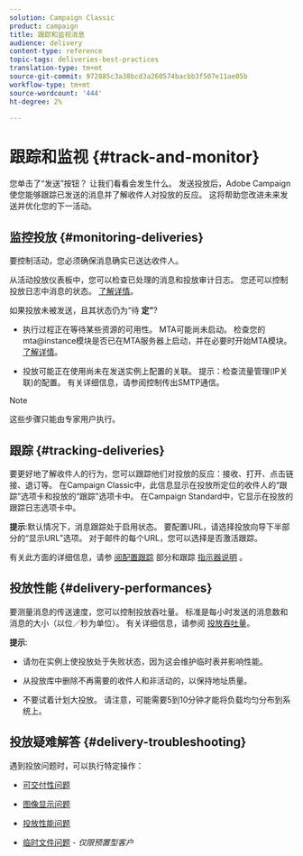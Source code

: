 ```yaml
---
solution: Campaign Classic
product: campaign
title: 跟踪和监视消息
audience: delivery
content-type: reference
topic-tags: deliveries-best-practices
translation-type: tm+mt
source-git-commit: 972885c3a38bcd3a260574bacbb3f507e11ae05b
workflow-type: tm+mt
source-wordcount: '444'
ht-degree: 2%

---
```



# 跟踪和监视 {#track-and-monitor}

您单击了“发送”按钮？ 让我们看看会发生什么。 发送投放后，Adobe Campaign使您能够跟踪已发送的消息并了解收件人对投放的反应。 这将帮助您改进未来发送并优化您的下一活动。

## 监控投放 {#monitoring-deliveries}

要控制活动，您必须确保消息确实已送达收件人。

从活动投放仪表板中，您可以检查已处理的消息和投放审计日志。
您还可以控制投放日志中消息的状态。 [了解详情](../../delivery/using/monitoring-a-delivery.md#delivery-dashboard)。

如果投放未被发送，且其状态仍为“待 **定”**?

* 执行过程正在等待某些资源的可用性。 MTA可能尚未启动。
检查您的mta@instance模块是否已在MTA服务器上启动，并在必要时开始MTA模块。 [了解详情](../../production/using/administration.md)。

* 投放可能正在使用尚未在发送实例上配置的关联。
提示：检查流量管理(IP关联)的配置。 有关详细信息，请参阅控制传出SMTP通信。

>[!NOTE]
>
>这些步骤只能由专家用户执行。

## 跟踪 {#tracking-deliveries}

要更好地了解收件人的行为，您可以跟踪他们对投放的反应：接收、打开、点击链接、退订等。 在Campaign Classic中，此信息显示在投放所定位的收件人的“跟踪”选项卡和投放的“跟踪”选项卡中。 在Campaign Standard中，它显示在投放的跟踪日志选项卡中。

**提示**:默认情况下，消息跟踪处于启用状态。 要配置URL，请选择投放向导下半部分的“显示URL”选项。 对于邮件的每个URL，您可以选择是否激活跟踪。

有关此方面的详细信息，请参 [阅配置跟踪](../../delivery/using/how-to-configure-tracked-links.md) 部分和跟踪 [指示器说明](../../reporting/using/delivery-reports.md#tracking-indicators) 。

## 投放性能 {#delivery-performances}

要测量消息的传送速度，您可以控制投放吞吐量。 标准是每小时发送的消息数和消息的大小（以位／秒为单位）。 有关详细信息，请参阅 [投放吞吐量](../../reporting/using/global-reports.md#delivery-throughput)。

**提示**:

* 请勿在实例上使投放处于失败状态，因为这会维护临时表并影响性能。

* 从投放库中删除不再需要的收件人和非活动的，以保持地址质量。

* 不要试着计划大投放。 请注意，可能需要5到10分钟才能将负载均匀分布到系统上。

## 投放疑难解答 {#delivery-troubleshooting}

遇到投放问题时，可以执行特定操作：

* [可交付性问题](../../production/using/performance-and-throughput-issues.md#deliverability_issues)

* [图像显示问题](../../production/using/image-display-issues.md)

* [投放性能问题](../../delivery/using/monitoring-a-delivery.md#performance_issues)

* [临时文件问题](../../production/using/temporary-files.md) - *仅限预置型客户*
